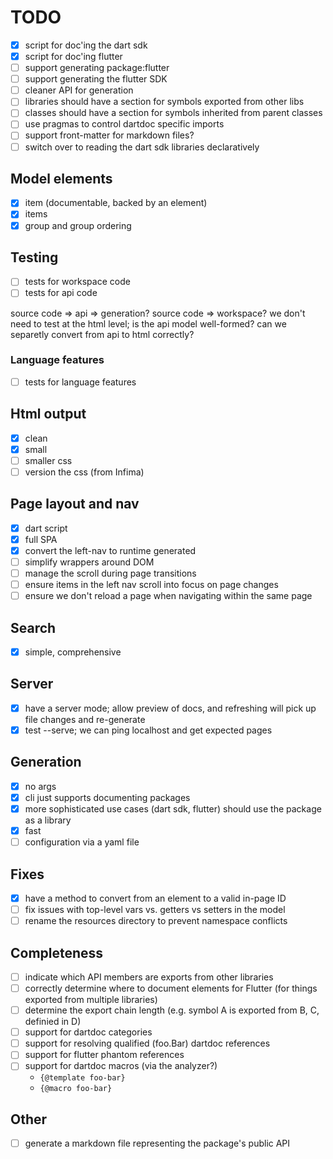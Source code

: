 # TODO

- [x] script for doc'ing the dart sdk
- [x] script for doc'ing flutter
- [ ] support generating package:flutter
- [ ] support generating the flutter SDK
- [ ] cleaner API for generation
- [ ] libraries should have a section for symbols exported from other libs
- [ ] classes should have a section for symbols inherited from parent classes
- [ ] use pragmas to control dartdoc specific imports
- [ ] support front-matter for markdown files?
- [ ] switch over to reading the dart sdk libraries declaratively

## Model elements

- [x] item (documentable, backed by an element)
- [x] items
- [x] group and group ordering

## Testing

- [ ] tests for workspace code
- [ ] tests for api code

source code => api => generation?
source code => workspace?
we don't need to test at the html level; is the api model well-formed? can we
separetly convert from api to html correctly?

### Language features

- [ ] tests for language features

## Html output

- [x] clean
- [x] small
- [ ] smaller css
- [ ] version the css (from Infima)

## Page layout and nav

- [x] dart script
- [x] full SPA
- [x] convert the left-nav to runtime generated
- [ ] simplify wrappers around DOM
- [ ] manage the scroll during page transitions
- [ ] ensure items in the left nav scroll into focus on page changes
- [ ] ensure we don't reload a page when navigating within the same page

## Search

- [x] simple, comprehensive

## Server

- [x] have a server mode; allow preview of docs, and refreshing will pick up
      file changes and re-generate
- [x] test --serve; we can ping localhost and get expected pages

## Generation

- [x] no args
- [x] cli just supports documenting packages
- [x] more sophisticated use cases (dart sdk, flutter) should use the package as
      a library
- [x] fast
- [ ] configuration via a yaml file

## Fixes

- [x] have a method to convert from an element to a valid in-page ID
- [ ] fix issues with top-level vars vs. getters vs setters in the model
- [ ] rename the resources directory to prevent namespace conflicts

## Completeness

- [ ] indicate which API members are exports from other libraries
- [ ] correctly determine where to document elements for Flutter (for things
      exported from multiple libraries)
- [ ] determine the export chain length (e.g. symbol A is exported from B, C,
      definied in D)
- [ ] support for dartdoc categories
- [ ] support for resolving qualified (foo.Bar) dartdoc references
- [ ] support for flutter phantom references
- [ ] support for dartdoc macros (via the analyzer?)
  - `{@template foo-bar}`
  - `{@macro foo-bar}`

## Other

- [ ] generate a markdown file representing the package's public API
